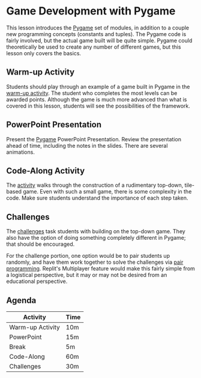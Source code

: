 # Game Development with Pygame
This lesson introduces the [Pygame](https://www.pygame.org/) set of modules, in addition to a couple new programming concepts (constants and tuples). The Pygame code is fairly involved, but the actual game built will be quite simple. Pygame could theoretically be used to create any number of different games, but this lesson only covers the basics.

## Warm-up Activity
Students should play through an example of a game built in Pygame in the [warm-up activity](PygameWarmup.md). The student who completes the most levels can be awarded points. Although the game is much more advanced than what is covered in this lesson, students will see the possibilities of the framework.

## PowerPoint Presentation
Present the [Pygame](Pygame.pptx) PowerPoint Presentation. Review the presentation ahead of time, including the notes in the slides. There are several animations.

## Code-Along Activity
The [activity](TopDownCodeAlong.md) walks through the construction of a rudimentary top-down, tile-based game. Even with such a small game, there is some complexity in the code. Make sure students understand the importance of each step taken.

## Challenges
The [challenges](PygameChallenges.md) task students with building on the top-down game. They also have the option of doing something completely different in Pygame; that should be encouraged.

For the challenge portion, one option would be to pair students up randomly, and have them work together to solve the challenges via [pair programming](https://en.wikipedia.org/wiki/Pair_programming). Replit's Multiplayer feature would make this fairly simple from a logistical perspective, but it may or may not be desired from an educational perspective.

## Agenda 
| Activity | Time |
|-|-|
| Warm-up Activity | 10m |
| PowerPoint | 15m |
| Break | 5m |
| Code-Along | 60m |
| Challenges | 30m |
